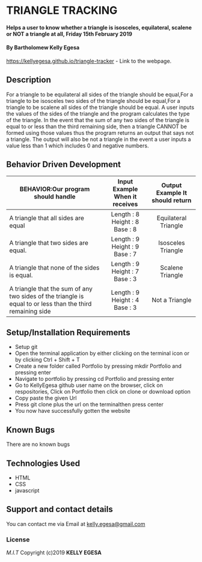 # TRIANGLE TRACKING
#### Helps a user to know whether a triangle is isosceles, equilateral, scalene or NOT a triangle at all, Friday 15th February 2019
#### By **Bartholomew Kelly Egesa**
https://kellyegesa.github.io/triangle-tracker - Link to the webpage.
## Description
For a triangle to be equilateral all sides of the triangle should be equal,For a triangle to be isosceles two sides of the triangle should be equal,For a triangle to be scalene all sides of the triangle should be equal. A user inputs the values of the sides of the triangle and the program calculates the type of the triangle. In the event that the sum of any two sides of the triangle is equal to or less than the third remaining side, then a triangle CANNOT be formed using those values thus the program returns an output that says not a triangle. The output will also be not a triangle in the event a user inputs a value less than 1 which includes 0 and negative numbers.
## Behavior Driven Development

| BEHAVIOR:Our program should handle| Input Example When it receives|Output Example It should return|
| --- | :---: | :---: |
| A triangle that all sides are equal| Length : 8 Height : 8 Base : 8|Equilateral Triangle|
|A triangle that two sides are equal.| Length : 9 Height : 9 Base : 7    |Isosceles Triangle  |
|A triangle that none of the sides is equal.| Length : 9 Height : 7 Base : 3|Scalene Triangle    |
|A triangle that the sum of any two sides of the triangle is equal to or less than the third remaining side| Length : 9 Height : 4 Base : 3 |Not a Triangle|
## Setup/Installation Requirements
* Setup git
* Open the terminal application by either clicking on the terminal icon   or by clicking Ctrl + Shift + T
* Create a new folder called Portfolio by pressing mkdir Portfolio and pressing enter
* Navigate to portfolio by pressing cd Portfolio and pressing enter
* Go to KellyEgesa github user name on the browser, click on respositories, Click on Portfolio then click on clone or download option
* Copy paste the given Url
* Press git clone plus the url on the terminalthen press center
* You now have successfully gotten the website
## Known Bugs
There are no known bugs
## Technologies Used
* HTML
* CSS
* javascript
## Support and contact details
You can contact me via Email at kelly.egesa@gmail.com
### License
*M.I.T*
Copyright (c)2019 **KELLY EGESA**
